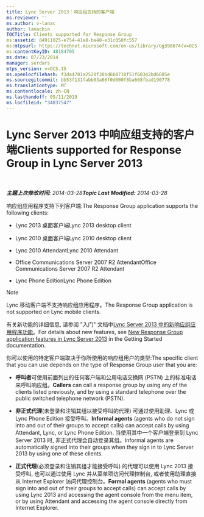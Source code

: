 ```yaml
---
title: Lync Server 2013：响应组支持的客户端
ms.reviewer: ''
ms.author: v-lanac
author: lanachin
TOCTitle: Clients supported for Response Group
ms:assetid: 84911025-e754-41a8-ba48-e31c058fc557
ms:mtpsurl: https://technet.microsoft.com/en-us/library/Gg398674(v=OCS.15)
ms:contentKeyID: 48184705
ms.date: 07/23/2014
manager: serdars
mtps_version: v=OCS.15
ms.openlocfilehash: f3da4701a2520f38bd6b4718f51f60342bd6685e
ms.sourcegitcommit: bb53f131fabb03a66f0d000f8ba668fbad190778
ms.translationtype: MT
ms.contentlocale: zh-CN
ms.lasthandoff: 05/11/2019
ms.locfileid: "34837547"
---
```

<div data-xmlns="http://www.w3.org/1999/xhtml">

<div class="topic" data-xmlns="http://www.w3.org/1999/xhtml" data-msxsl="urn:schemas-microsoft-com:xslt" data-cs="http://msdn.microsoft.com/en-us/">

<div data-asp="http://msdn2.microsoft.com/asp">

# <a name="clients-supported-for-response-group-in-lync-server-2013"></a><span data-ttu-id="7b439-102">Lync Server 2013 中响应组支持的客户端</span><span class="sxs-lookup"><span data-stu-id="7b439-102">Clients supported for Response Group in Lync Server 2013</span></span>

</div>

<div id="mainSection">

<div id="mainBody">

<span> </span>

<span data-ttu-id="7b439-103">_**主题上次修改时间:** 2014-03-28_</span><span class="sxs-lookup"><span data-stu-id="7b439-103">_**Topic Last Modified:** 2014-03-28_</span></span>

<span data-ttu-id="7b439-104">响应组应用程序支持下列客户端:</span><span class="sxs-lookup"><span data-stu-id="7b439-104">The Response Group application supports the following clients:</span></span>

  - <span data-ttu-id="7b439-105">Lync 2013 桌面客户端</span><span class="sxs-lookup"><span data-stu-id="7b439-105">Lync 2013 desktop client</span></span>

  - <span data-ttu-id="7b439-106">Lync 2010 桌面客户端</span><span class="sxs-lookup"><span data-stu-id="7b439-106">Lync 2010 desktop client</span></span>

  - <span data-ttu-id="7b439-107">Lync 2010 Attendant</span><span class="sxs-lookup"><span data-stu-id="7b439-107">Lync 2010 Attendant</span></span>

  - <span data-ttu-id="7b439-108">Office Communications Server 2007 R2 Attendant</span><span class="sxs-lookup"><span data-stu-id="7b439-108">Office Communications Server 2007 R2 Attendant</span></span>

  - <span data-ttu-id="7b439-109">Lync Phone Edition</span><span class="sxs-lookup"><span data-stu-id="7b439-109">Lync Phone Edition</span></span>

<div>


> [!NOTE]  
> <span data-ttu-id="7b439-110">Lync 移动客户端不支持响应组应用程序。</span><span class="sxs-lookup"><span data-stu-id="7b439-110">The Response Group application is not supported on Lync mobile clients.</span></span>



</div>

<span data-ttu-id="7b439-111">有关新功能的详细信息, 请参阅 "入门" 文档中[Lync Server 2013 中的新响应组应用程序功能](lync-server-2013-new-response-group-application-features.md)。</span><span class="sxs-lookup"><span data-stu-id="7b439-111">For details about new features, see [New Response Group application features in Lync Server 2013](lync-server-2013-new-response-group-application-features.md) in the Getting Started documentation.</span></span>

<span data-ttu-id="7b439-112">你可以使用的特定客户端取决于你所使用的响应组用户的类型:</span><span class="sxs-lookup"><span data-stu-id="7b439-112">The specific client that you can use depends on the type of Response Group user that you are:</span></span>

  - <span data-ttu-id="7b439-113">**呼叫者**可使用前面列出的任何客户端和公用电话交换网 (PSTN) 上的标准电话来呼叫响应组。</span><span class="sxs-lookup"><span data-stu-id="7b439-113">**Callers** can call a response group by using any of the clients listed previously, and by using a standard telephone over the public switched telephone network (PSTN).</span></span>

  - <span data-ttu-id="7b439-114">**非正式代理**(未登录和注销其组以接受呼叫的代理) 可通过使用助理、Lync 或 Lync Phone Edition 接受呼叫。</span><span class="sxs-lookup"><span data-stu-id="7b439-114">**Informal agents** (agents who do not sign into and out of their groups to accept calls) can accept calls by using Attendant, Lync, or Lync Phone Edition.</span></span> <span data-ttu-id="7b439-115">当使用其中一个客户端登录到 Lync Server 2013 时, 非正式代理会自动登录其组。</span><span class="sxs-lookup"><span data-stu-id="7b439-115">Informal agents are automatically signed into their groups when they sign in to Lync Server 2013 by using one of these clients.</span></span>

  - <span data-ttu-id="7b439-116">**正式代理**(必须登录和注销其组才能接受呼叫) 的代理可以使用 Lync 2013 接受呼叫, 也可以通过使用 Lync 并从菜单项访问代理控制台, 或者使用助理直接从 Internet Explorer 访问代理控制台。</span><span class="sxs-lookup"><span data-stu-id="7b439-116">**Formal agents** (agents who must sign into and out of their groups to accept calls) can accept calls by using Lync 2013 and accessing the agent console from the menu item, or by using Attendant and accessing the agent console directly from Internet Explorer.</span></span>

</div>

<span> </span>

</div>

</div>

</div>

